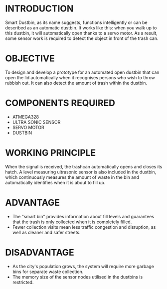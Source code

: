 # INTRODUCTION
   Smart Dustbin, as its name suggests, functions intelligently or can be described as an automatic dustbin. It works like this: when you walk up to this dustbin, it will automatically open thanks to a servo motor. As a result, some sensor work is required to detect the object in front of the trash can.
# OBJECTIVE
   To design and develop a prototype for an automated open dustbin that can open the lid automatically when it recognises persons who wish to throw rubbish out. It can also detect the amount of trash within the dustbin.
# COMPONENTS REQUIRED
   * ATMEGA328
   * ULTRA SONIC SENSOR
   * SERVO MOTOR
   * DUSTBIN
# WORKING PRINCIPLE
   When the signal is received, the trashcan automatically opens and closes its hatch. A level measuring ultrasonic sensor is also included in the dustbin, which continuously measures the amount of waste in the bin and automatically identifies when it is about to fill up.
# ADVANTAGE
  * The "smart bin" provides information about fill levels and guarantees that the trash is only collected when it is completely filled.
  * Fewer collection visits mean less traffic congestion and disruption, as well as cleaner and safer streets.
# DISADVANTAGE
  * As the city's population grows, the system will require more garbage bins for separate waste collection.
  * The memory size of the sensor nodes utilised in the dustbins is restricted.
